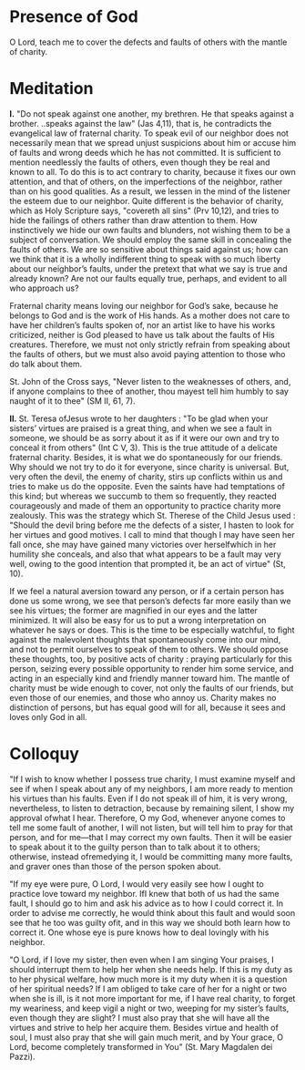 # Presence of God

O Lord, teach me to cover the defects and faults of others with the mantle of charity.

# Meditation

**I.** "Do not speak against one another, my brethren. He that speaks against a brother. ..speaks against the law" (Jas 4,11), that is, he contradicts the evangelical law of fraternal charity. To speak evil of our neighbor does not necessarily mean that we spread unjust suspicions about him or accuse him of faults and wrong deeds which he has not committed. It is sufficient to mention needlessly the faults of others, even though they be real and known to all. To do this is to act contrary to charity, because it fixes our own attention, and that of others, on the imperfections of the neighbor, rather than on his good qualities. As a result, we lessen in the mind of the listener the esteem due to our neighbor. Quite different is the behavior of charity, which as Holy Scripture says, "covereth all sins" (Prv 10,12), and tries to hide the failings of others rather than draw attention to them. How instinctively we hide our own faults and blunders, not wishing them to be a subject of conversation. We should employ the same skill in concealing the faults of others. We are so sensitive about things said against us; how can we think that it is a wholly indifferent thing to speak with so much liberty about our neighbor’s faults, under the pretext that what we say is true and already known? Are not our faults equally true, perhaps, and evident to all who approach us?

Fraternal charity means loving our neighbor for God’s sake, because he belongs to God and is the work of His hands. As a mother does not care to have her children’s faults spoken of, nor an artist like to have his works criticized, neither is God pleased to have us talk about the faults of His creatures. Therefore, we must not only strictly refrain from speaking about the faults of others, but we must also avoid paying attention to those who do talk about them.

St. John of the Cross says, "Never listen to the weaknesses of others, and, if anyone complains to thee of another, thou mayest tell him humbly to say naught of it to thee" (SM II, 61, 7).

**II.** St. Teresa ofJesus wrote to her daughters : "To be glad when your sisters’ virtues are praised is a great thing, and when we see a fault in someone, we should be as sorry about it as if it were our own and try to conceal it from others" (Int C V, 3). This is the true attitude of a delicate fraternal charity. Besides, it is what we do spontaneously for our friends. Why should we not try to do it for everyone, since charity is universal. But, very often the devil, the enemy of charity, stirs up conflicts within us and tries to make us do the opposite. Even the saints have had temptations of this kind; but whereas we succumb to them so frequently, they reacted courageously and made of them an opportunity to practice charity more zealously. This was the strategy which St. Therese of the Child Jesus used : "Should the devil bring before me the defects of a sister, I hasten to look for her virtues and good motives. I call to mind that though I may have seen her fall once, she may have gained many victories over herselfwhich in her humility she conceals, and also that what appears to be a fault may very well, owing to the good intention that prompted it, be an act of virtue" (St, 10).

If we feel a natural aversion toward any person, or if a certain person has done us some wrong, we see that person’s defects far more easily than we see his virtues; the former are magnified in our eyes and the latter minimized. It will also be easy for us to put a wrong interpretation on whatever he says or does. This is the time to be especially watchful, to fight against the malevolent thoughts that spontaneously come into our mind, and not to permit ourselves to speak of them to others. We should oppose these thoughts, too, by positive acts of charity : praying particularly for this person, seizing every possible opportunity to render him some service, and acting in an especially kind and friendly manner toward him. The mantle of charity must be wide enough to cover, not only the faults of our friends, but even those of our enemies, and those who annoy us. Charity makes no distinction of persons, but has equal good will for all, because it sees and loves only God in all.

# Colloquy

"If I wish to know whether I possess true charity, I must examine myself and see if when I speak about any of my neighbors, I am more ready to mention his virtues than his faults. Even if I do not speak ill of him, it is very wrong, nevertheless, to listen to detraction, because by remaining silent, I show my approval ofwhat I hear. Therefore, O my God, whenever anyone comes to tell me some fault of another, I will not listen, but will tell him to pray for that person, and for me—that I may correct my own faults. Then it will be easier to speak about it to the guilty person than to talk about it to others; otherwise, instead ofremedying it, I would be committing many more faults, and graver ones than those of the person spoken about.

"If my eye were pure, O Lord, I would very easily see how I ought to practice love toward my neighbor. IfI knew that both of us had the same fault, I should go to him and ask his advice as to how I could correct it. In order to advise me correctly, he would think about this fault and would soon see that he too was guilty ofit, and in this way we should both learn how to correct it. One whose eye is pure knows how to deal lovingly with his neighbor.

"O Lord, if I love my sister, then even when I am singing Your praises, I should interrupt them to help her when she needs help. If this is my duty as to her physical welfare, how much more is it my duty when it is a question of her spiritual needs? If I am obliged to take care of her for a night or two when she is ill, is it not more important for me, if I have real charity, to forget my weariness, and keep vigil a night or two, weeping for my sister’s faults, even though they are slight? I must also pray that she will have all the virtues and strive to help her acquire them. Besides virtue and health of soul, I must also pray that she will gain much merit, and by Your grace, O Lord, become completely transformed in You" (St. Mary Magdalen dei Pazzi).
